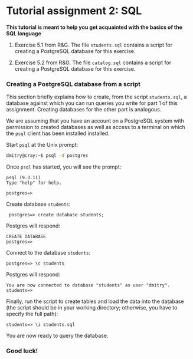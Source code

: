 # Tutorial assignment 2: SQL

**This tutorial is meant to help you get acquainted with the basics
of the SQL language**

1. Exercise 5.1 from R&G.  The file `students.sql` contains a script
   for creating a PostgreSQL database for this exercise.

2. Exercise 5.2 from R&G.  The file `catalog.sql` contains a script
   for creating a PostgreSQL database for this exercise.


### Creating a PostgreSQL database from a script

This section briefly explains how to create, from the script
`students.sql`, a database against which you can run queries you write
for part 1 of this assignment.  Creating databases for the other part is
analogous.

We are assuming that you have an account on a PostgreSQL system with
permission to created databases as well as access to a terminal on
which the `psql` client has been installed installed.

Start `psql` at the Unix prompt:
```bash
dmitry@cray:~$ psql -d postgres
```
Once `psql` has started, you will see the prompt:
```
psql (9.3.11)
Type "help" for help.

postgres=>
```

Create database `students`:
```
 postgres=> create database students;
```
Postgres will respond:
```
CREATE DATABASE
postgres=> 
```

Connect to the database `students`:
```
postgres=> \c students
```
Postgres will respond:
```
You are now connected to database "students" as user "dmitry".
students=>
```
Finally, run the script to create tables and load the data into
the database (the script should be in your working directory;
otherwise, you have to specify the full path):
```
students=> \i students.sql
```
You are now ready to query the database.

### Good luck!
